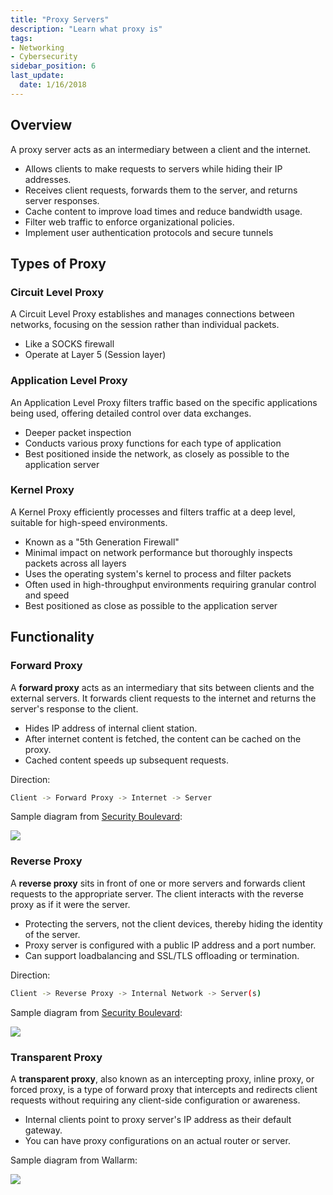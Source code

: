 ```yaml
---
title: "Proxy Servers"
description: "Learn what proxy is"
tags: 
- Networking
- Cybersecurity
sidebar_position: 6
last_update:
  date: 1/16/2018
---
```



## Overview 

A proxy server acts as an intermediary between a client and the internet.

- Allows clients to make requests to servers while hiding their IP addresses.
- Receives client requests, forwards them to the server, and returns server responses.
- Cache content to improve load times and reduce bandwidth usage.
- Filter web traffic to enforce organizational policies.
- Implement user authentication protocols and secure tunnels

## Types of Proxy

### Circuit Level Proxy

A Circuit Level Proxy establishes and manages connections between networks, focusing on the session rather than individual packets.

  - Like a SOCKS firewall
  - Operate at Layer 5 (Session layer)

### Application Level Proxy

An Application Level Proxy filters traffic based on the specific applications being used, offering detailed control over data exchanges.

  - Deeper packet inspection
  - Conducts various proxy functions for each type of application
  - Best positioned inside the network, as closely as possible to the application server

### Kernel Proxy

A Kernel Proxy efficiently processes and filters traffic at a deep level, suitable for high-speed environments.

  - Known as a "5th Generation Firewall"
  - Minimal impact on network performance but thoroughly inspects packets across all layers
  - Uses the operating system's kernel to process and filter packets
  - Often used in high-throughput environments requiring granular control and speed
  - Best positioned as close as possible to the application server


## Functionality

### Forward Proxy

A **forward proxy** acts as an intermediary that sits between clients and the external servers. It forwards client requests to the internet and returns the server's response to the client.

- Hides IP address of internal client station.
- After internet content is fetched, the content can be cached on the proxy.
- Cached content speeds up subsequent requests.

Direction:

```bash
Client -> Forward Proxy -> Internet -> Server 
```

Sample diagram from [Security Boulevard](https://securityboulevard.com/2023/04/what-is-reverse-proxy-how-does-it-works-and-what-are-its-benefits/):

<div class="img-center">

![](/img/docs/sec+-forward-proxy-diagram.png)


</div>



### Reverse Proxy

A **reverse proxy** sits in front of one or more servers and forwards client requests to the appropriate server. The client interacts with the reverse proxy as if it were the server.

- Protecting the servers, not the client devices, thereby hiding the identity of the server.
- Proxy server is configured with a public IP address and a port number.
- Can support loadbalancing and SSL/TLS offloading or termination.

Direction:

```bash
Client -> Reverse Proxy -> Internal Network -> Server(s) 
```

Sample diagram from [Security Boulevard](https://securityboulevard.com/2023/04/what-is-reverse-proxy-how-does-it-works-and-what-are-its-benefits/):



<div class="img-center">

![](/img/docs/sec+-reverse-proxy-diagram.png)


</div>


### Transparent Proxy

A **transparent proxy**, also known as an intercepting proxy, inline proxy, or forced proxy, is a type of forward proxy that intercepts and redirects client requests without requiring any client-side configuration or awareness. 

- Internal clients point to proxy server's IP address as their default gateway.
- You can have proxy configurations on an actual router or server.

Sample diagram from Wallarm:


<div class="img-center">

![](/img/docs/sec+-transparent-proxy-diagram.png)


</div>
